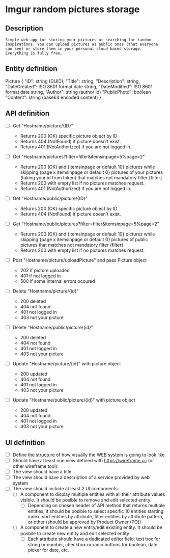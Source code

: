 # Imgur random pictures storage

## Description
    Simple web app for storing your pictures or searching for random inspirations. You can upload pictures as public ones (that everyone can see) or store them in your personal cloud based storage. Everything is fully free.

## Entity definition
Picture {
    "ID": string (GUID),
    "Title": string,
    "Description": string,
    "DateCreated": ISO 8601 format date string,
    "DateModified": ISO 8601 format date string,
    "Author": string (author id)
    "PublicPhoto": boolean
    "Content": string (base64 encoded content)
}

## API definition
- [ ] Get "Hostname/picture/{ID}"
    - Returns 200 (OK) specific picture object by ID
    - Returns 404 (NotFound) if picture doesn't exist.
    - Returns 401 (NotAuthorized) if you are not logged in.

- [ ] Get "Hostname/pictures?filter=filter&itemsinpage=5%page=2"
    - Returns 200 (OK) and {itemsinpage or default 10} pictures while skipping {page x itemsinpage or default 0} pictures of your pictures (taking your id from token) that matches not mandatory filter {filter}
    - Returns 200 with empty list if no pictures matches request.
    - Returns 401 (NotAuthorized) if you are not logged in.
    
- [ ] Get "Hostname/public/picture/{ID}"
    - Returns 200 (OK) specific picture object by ID
    - Returns 404 (NotFound) if picture doesn't exist.
    
- [ ] Get "Hostname/public/pictures?filter=filter&itemsinpage=5%page=2"
    - Returns 200 (OK) and {itemsinpage or default 10} pictures while skipping {page x itemsinpage or default 0} pictures of public pictures that matches not mandatory filter {filter}
    - Returns 200 with empty list if no pictures matches request.
    
- [ ] Post "Hostname/picture/uploadPicture" and pass Picture object
    - 202 if picture uploaded
    - 401 if not logged in
    - 500 if some internal errors occured
    
- [ ] Delete "Hostname/picture/{id}"
    - 200 deleted
    - 404 not found
    - 401 not logged in
    - 403 not your picture
    
- [ ] Delete "Hostname/public/picture/{id}"
    - 200 deleted
    - 404 not found
    - 401 not logged in
    - 403 not your picture
    
- [ ] Update "Hostname/picture/{id}" with picture object
    - 200 updated
    - 404 not found
    - 401 not logged in
    - 403 not your picture
    
- [ ] Update "Hostname/public/picture/{id}" with picture object
    - 200 updated
    - 404 not found
    - 401 not logged in
    - 403 not your picture

## UI definition
- [ ] Define the structure of how visually the WEB system is going to look like
- [ ] Should have at least one view defined with https://wireframe.cc (or other wireframe tool):
- [ ] The view should have a title
- [ ] The view should have a description of a service provided by web system
- [ ] The view should include at least 2 UI components:
    - [ ] A component to display multiple entities with all their attribute values visible. It should be posible to remove and edit selected entity.
        - [ ] Depending on chosen header of API method that returns multiple entities, it should be posible to select specific 10 entities starting index, sort entities by attribute, filter entities by attribute pattern, or other (should be approved by Product Owner (PO))
    - [ ] A component to create a new entity/edit existing entity. It should be posbile to create new entity and edit selected entity
        - [ ] Each attribute should have a dedicated editor field: text box for string or number, checkbox or radio buttons for boolean, date picker for date, etc.
